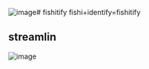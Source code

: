 ![image](https://github.com/user-attachments/assets/c961b7f8-f608-40bd-bb6a-c1e081aaaa9b)# fishitify
fishi+identify=fishitify

## streamlin 
![image](https://github.com/user-attachments/assets/3ffb2b00-4b5c-4f25-8189-3c2adc018b23)

